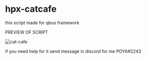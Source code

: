



# hpx-catcafe
this script made for qbus framework

PREVIEW OF  SCRIPT

![cat-cafe](https://user-images.githubusercontent.com/73234330/179915280-188333c5-7b2b-49d9-96c0-969332c07ead.png)

if you need help for it send message in discord for me POYA#2243




